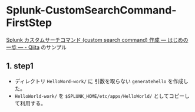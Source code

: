 # Splunk-CustomSearchCommand-FirstStep
[Splunk カスタムサーチコマンド (custom search command) 作成 ― はじめの一歩 ― - Qiita](https://qiita.com/msi/items/02d029d655e1f9285806) のサンプル

## 1. step1

* ディレクトリ `HelloWord-work/` に 引数を取らない `generatehello` を作成した。
* `HelloWorld-work/` を `$SPLUNK_HOME/etc/apps/HelloWorld/` としてコピーして利用する。

